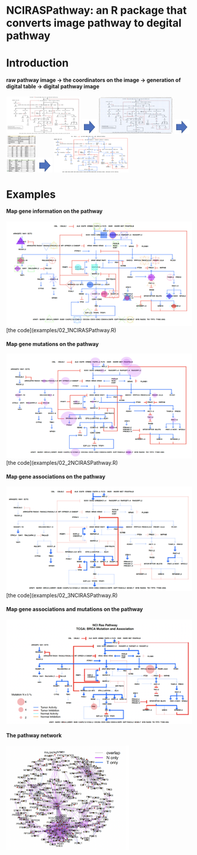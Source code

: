 # NCIRASPathway: an R package that converts image pathway to degital pathway 
# Introduction
#### raw pathway image -> the coordinators on the image -> generation of digital table -> digital pathway image 
<img src="examples/01_1ras-pathway-v2.png" width="200" height="100"> <img src="examples/00.png" width="40" height="40"> 
<img src="examples/01_2ras-pathway-v2.png" width="200" height="100"> <img src="examples/00.png" width="40" height="40">
<img src="examples/01_3ras-pathway-v2.png" width="80" height="100"> <img src="examples/00.png" width="40" height="40"> 
<img src="examples/01_4ras-pathway-v2.png" width="200" height="100">
# Examples
#### Map gene information on the pathway
<img src="examples/02_1ras-pathway-v2.png" width="500" height="280">
[the code](examples/02_1NCIRASPathway.R)

#### Map gene mutations on the pathway
<img src="examples/02_2ras-pathway-v2.png" width="500" height="280">
[the code](examples/02_2NCIRASPathway.R)

#### Map gene associations on the pathway
<img src="examples/02_3ras-pathway-v2.png" width="500" height="280">
[the code](examples/02_3NCIRASPathway.R)

#### Map gene associations and mutations on the pathway
<img src="examples/02_4ras-pathway-v2.png" width="500" height="280">

#### The pathway network
<img src="examples/02_5ras-pathway-v2.png" width="330" height="280">

